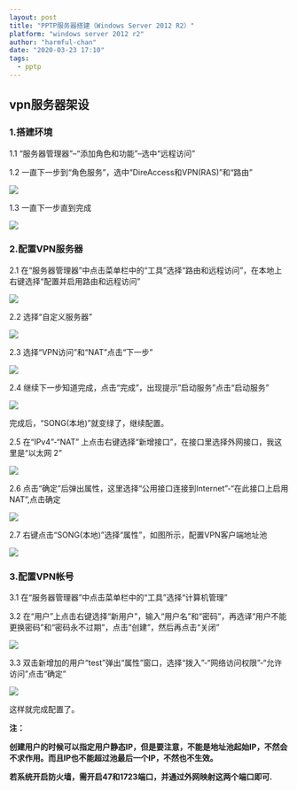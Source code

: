 ```yaml
---
layout: post
title: "PPTP服务器搭建（Windows Server 2012 R2）"
platform: "windows server 2012 r2"
author: "harmful-chan"
date: "2020-03-23 17:10"
tags: 
  - pptp
---
```


## vpn服务器架设

### 1.搭建环境

1.1 “服务器管理器”–“添加角色和功能”–选中“远程访问” 

1.2 一直下一步到“角色服务”，选中“DireAccess和VPN(RAS)”和“路由”

![](https://img2020.cnblogs.com/blog/1561523/202003/1561523-20200323215901189-50519625.png)

1.3 一直下一步直到完成

![](https://img2020.cnblogs.com/blog/1561523/202003/1561523-20200323220014909-1846328293.png)

### 2.配置VPN服务器

2.1 在“服务器管理器”中点击菜单栏中的“工具”选择“路由和远程访问”，在本地上右键选择“配置并启用路由和远程访问”

![](https://img2020.cnblogs.com/blog/1561523/202003/1561523-20200323220113127-1755469761.png)

2.2 选择“自定义服务器”

![](https://img2020.cnblogs.com/blog/1561523/202003/1561523-20200323220122156-400229129.png)

2.3 选择“VPN访问”和“NAT”点击“下一步”

![](https://img2020.cnblogs.com/blog/1561523/202003/1561523-20200323220133080-520113024.png)

2.4 继续下一步知道完成，点击“完成”，出现提示”启动服务”点击“启动服务”

![](https://img2020.cnblogs.com/blog/1561523/202003/1561523-20200323220140697-1298304081.png)

完成后，“SONG(本地)”就变绿了，继续配置。

2.5 在“IPv4”-“NAT” 上点击右键选择“新增接口”，在接口里选择外网接口，我这里是“以太网 2”

![](https://img2020.cnblogs.com/blog/1561523/202003/1561523-20200323220153454-316875756.png)

2.6 点击“确定”后弹出属性，这里选择“公用接口连接到Internet”-“在此接口上启用NAT”,点击确定

![](https://img2020.cnblogs.com/blog/1561523/202003/1561523-20200323220201935-1349057924.png)

2.7 右键点击“SONG(本地)”选择“属性”，如图所示，配置VPN客户端地址池

![](https://img2020.cnblogs.com/blog/1561523/202003/1561523-20200323220210301-416788603.png)

### 3.配置VPN帐号

3.1 在“服务器管理器”中点击菜单栏中的“工具”选择“计算机管理”

3.2 在“用户”上点击右键选择“新用户”，输入“用户名”和“密码”，再选译“用户不能更换密码”和“密码永不过期”，点击“创建”，然后再点击“关闭”

![](https://img2020.cnblogs.com/blog/1561523/202003/1561523-20200323220228853-1663461237.png)

3.3 双击新增加的用户“test”弹出“属性”窗口，选择“拨入”-“网络访问权限”-“允许访问”点击“确定”

![](https://img2020.cnblogs.com/blog/1561523/202003/1561523-20200323220236555-376404807.png)

这样就完成配置了。

**注：** 

**创建用户的时候可以指定用户静态IP，但是要注意，不能是地址池起始IP，不然会不求作用。而且IP也不能超过池最后一个IP，不然也不生效。**

**若系统开启防火墙，需开启47和1723端口，并通过外网映射这两个端口即可.**
